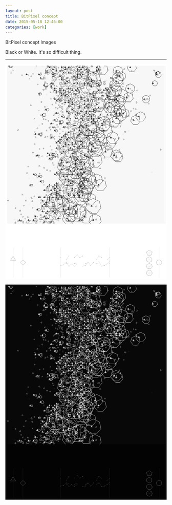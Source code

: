 ```yaml
---
layout: post
title: BitPixel concept
date: 2015-05-18 12:46:00
categories: [work]
---
```

BitPixel concept Images

Black or White.
It's so difficult thing.

<hr>

![/assets/images/test_white.jpeg](/assets/images/test_white.jpeg)

![/assets/images/test_Black.jpeg](/assets/images/test_Black.jpeg)